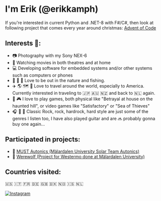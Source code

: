 # I'm Erik (@erikkamph)
If you're interested in current Python and .NET-8 with F#/C#, then look at following project that comes every year around christmas:
[Advent of Code](https://github.com/erikkamph/AdventOfCode)

## Interests :eyes::
- :camera: Photography with my Sony NEX-6
- :movie_camera: Watching movies in both theatres and at home
- :computer: Developing software for embedded systems and/or other systems such as computers or phones
- :fishing_pole_and_fish: :evergreen_tree: :deciduous_tree: Love to be out in the nature and fishing.
- :airplane: :earth_americas: :world_map: :compass: Love to travel around the world, especially to America. Currently interested in traveling to :jp: :australia: :new_zealand: and back to :netherlands: again.
- :game_die: :video_game: I love to play games, both physical like "Betrayal at house on the haunted hill", or video games like "Satisfactory" or "Sea of Thieves"
- :headphones: :guitar: :musical_note: Classic Rock, rock, hardrock, hard style are just some of the genres I listen too, I have also played guitar and are :soon: probably gonna buy one again...

## Participated in projects:
- :car: [MUST Autonics (Mälardalen University Solar Team Autonics)](https://github.com/ProjectMDH/MUST-Autonics)
- :wolf: [Werewolf (Project for Westermo done at Mälardalen University)](https://github.com/erikkamph/Werewolf)

## Countries visited:
:us: :it: :fr: :de: :gb: :denmark: :norway: :iceland: :netherlands:

[![Instagram](https://img.shields.io/badge/Instagram-E4405F?style=for-the-badge&logo=instagram&logoColor=white)](https://www.instagram.com/iamzerobeef)
